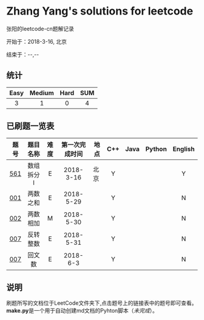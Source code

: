 # Zhang Yang's solutions for leetcode

张阳的leetcode-cn题解记录

开始于：2018-3-16, 北京

结束于：--,--

## 统计

|Easy|Medium|Hard|**SUM**|
|:-:|:-:|:-:|:-:|
|3|1|0|4|

## 已刷题一览表

|题号|题目名称|难度|第一次完成时间|地点|C++|Java|Python|English|
|:--:|:-:|:-:|:-:|-|:-:|:-:|:-:|:-:|
|[561](https://github.com/zyzisyz/ZY-LeetCode/blob/master/LeetCode/561/561.md)|数组拆分 I|E|2018-3-16|北京|Y|||Y|
|[001](https://github.com/zyzisyz/ZY-LeetCode/tree/master/LeetCode/001/001.md)|两数之和|E|2018-5-29||Y|||N|
|[002](https://github.com/zyzisyz/ZY-LeetCode/tree/master/LeetCode/002/002.md)|两数相加|M|2018-5-30||Y|||N|
|[007](https://github.com/zyzisyz/ZY-LeetCode/tree/master/LeetCode/007/007.md)|反转整数|E|2018-5-31||Y|||N|
|[007](https://github.com/zyzisyz/ZY-LeetCode/tree/master/LeetCode/009/009.md)|回文数|E|2018-6-3||Y|||N|

## 说明

刷题所写的文档位于LeetCode文件夹下,点击题号上的链接表中的题号即可查看。**make.py**是一个用于自动创建md文档的Pyhton脚本（*未完成*）。